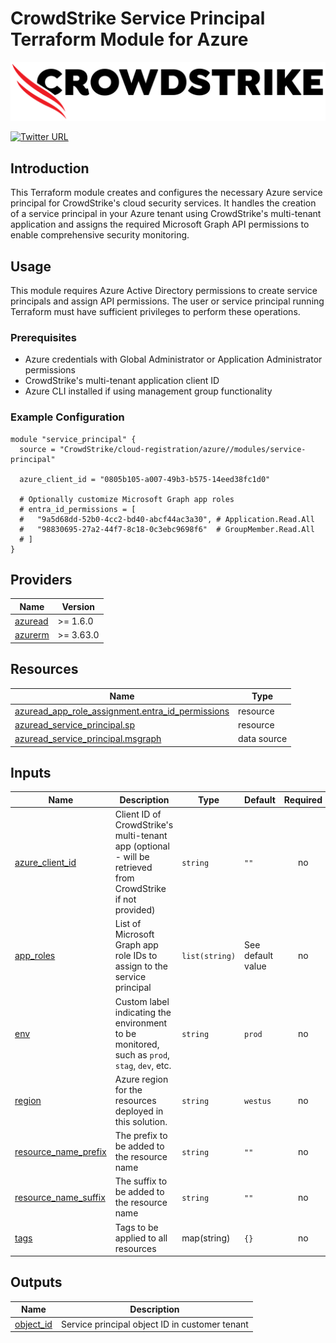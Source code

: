 <!-- BEGIN_TF_DOCS -->
# CrowdStrike Service Principal Terraform Module for Azure

![CrowdStrike Service Principal Terraform Module for Azure](https://raw.githubusercontent.com/CrowdStrike/falconpy/main/docs/asset/cs-logo.png)

[![Twitter URL](https://img.shields.io/twitter/url?label=Follow%20%40CrowdStrike&style=social&url=https%3A%2F%2Ftwitter.com%2FCrowdStrike)](https://twitter.com/CrowdStrike)<br/>

## Introduction

This Terraform module creates and configures the necessary Azure service principal for CrowdStrike's cloud security services. 
It handles the creation of a service principal in your Azure tenant using CrowdStrike's multi-tenant application and assigns the required Microsoft Graph API permissions to enable comprehensive security monitoring.

## Usage

This module requires Azure Active Directory permissions to create service principals and assign API permissions. The user or service principal running Terraform must have sufficient privileges to perform these operations.
### Prerequisites

- Azure credentials with Global Administrator or Application Administrator permissions
- CrowdStrike's multi-tenant application client ID
- Azure CLI installed if using management group functionality

### Example Configuration

```hcl
module "service_principal" {
  source = "CrowdStrike/cloud-registration/azure//modules/service-principal"
  
  azure_client_id = "0805b105-a007-49b3-b575-14eed38fc1d0"
  
  # Optionally customize Microsoft Graph app roles
  # entra_id_permissions = [
  #   "9a5d68dd-52b0-4cc2-bd40-abcf44ac3a30", # Application.Read.All
  #   "98830695-27a2-44f7-8c18-0c3ebc9698f6"  # GroupMember.Read.All
  # ]
}
```

## Providers

| Name | Version |
|------|---------|
| <a name="provider_azuread"></a> [azuread](#provider\_azuread) | >= 1.6.0 |
| <a name="provider_azurerm"></a> [azurerm](#provider\_azurerm) | >= 3.63.0 |

## Resources

| Name | Type |
|------|------|
| [azuread_app_role_assignment.entra_id_permissions](https://registry.terraform.io/providers/hashicorp/azuread/latest/docs/resources/app_role_assignment) | resource |
| [azuread_service_principal.sp](https://registry.terraform.io/providers/hashicorp/azuread/latest/docs/resources/service_principal) | resource |
| [azuread_service_principal.msgraph](https://registry.terraform.io/providers/hashicorp/azuread/latest/docs/data-sources/service_principal) | data source |

## Inputs

| Name                                                                                               | Description                                                                                                 | Type           | Default           | Required |
|----------------------------------------------------------------------------------------------------|-------------------------------------------------------------------------------------------------------------|----------------|-------------------|:--------:|
| <a name="input_azure_client_id"></a> [azure\_client\_id](#input\_azure\_client\_id)                | Client ID of CrowdStrike's multi-tenant app (optional - will be retrieved from CrowdStrike if not provided) | `string`       | `""`              |    no    |
| <a name="input_entra_id_permissions"></a> [app\_roles](#input\_app\_roles)                         | List of Microsoft Graph app role IDs to assign to the service principal                                     | `list(string)` | See default value |    no    |
| <a name="input_env"></a> [env](#input\_env)                                                        | Custom label indicating the environment to be monitored, such as `prod`, `stag`, `dev`, etc.                | `string`       | `prod`            |    no    |
| <a name="input_region"></a> [region](#input\_region)                                               | Azure region for the resources deployed in this solution.                                                   | `string`       | `westus`          |    no    |
| <a name="input_resource_name_prefix"></a> [resource\_name\_prefix](#input\_resource\_name\_prefix) | The prefix to be added to the resource name                                                                 | `string`       | `""`              |    no    |
| <a name="input_resource_name_suffix"></a> [resource\_name\_suffix](#input\_resource\_name\_suffix) | The suffix to be added to the resource name                                                                 | `string`       | `""`              |    no    |
| <a name="input_tags"></a> [tags](#input\_tags)                                                     | Tags to be applied to all resources                                                                         | map(string)    | `{}`              |    no    |

## Outputs

| Name                                                              | Description                                    |
|-------------------------------------------------------------------|------------------------------------------------|
| <a name="output_object_id"></a> [object\_id](#output\_object\_id) | Service principal object ID in customer tenant |

<!-- END_TF_DOCS -->
